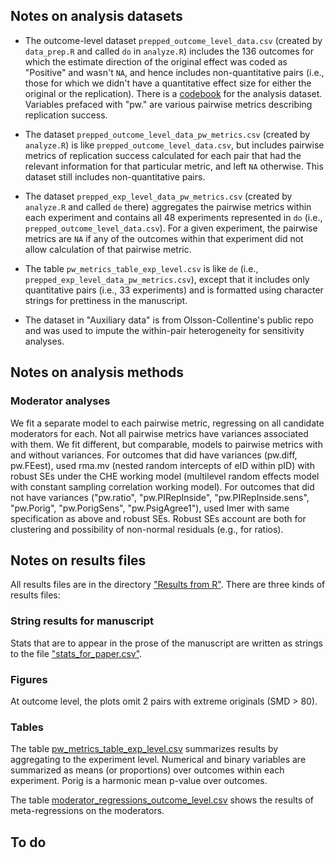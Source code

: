 
## Notes on analysis datasets

* The outcome-level dataset `prepped_outcome_level_data.csv` (created by `data_prep.R` and called `do` in `analyze.R`) includes the 136 outcomes for which the estimate direction of the original effect was coded as "Positive" and wasn't `NA`, and hence includes non-quantitative pairs (i.e., those for which we didn't have a quantitative effect size for either the original or the replication). There is a [codebook](https://github.com/mayamathur/rpcb/blob/master/Prepped%20data/codebook_for_prepped_data.csv) for the analysis dataset. Variables prefaced with "pw." are various pairwise metrics describing replication success.

* The dataset `prepped_outcome_level_data_pw_metrics.csv` (created by `analyze.R`) is like `prepped_outcome_level_data.csv`, but includes pairwise metrics of replication success calculated for each pair that had the relevant information for that particular metric, and left `NA` otherwise. This dataset still includes non-quantitative pairs.

* The dataset `prepped_exp_level_data_pw_metrics.csv` (created by `analyze.R` and called `de` there) aggregates the pairwise metrics within each experiment and contains all 48 experiments represented in `do` (i.e., `prepped_outcome_level_data.csv`). For a given experiment, the pairwise metrics are `NA` if any of the outcomes within that experiment did not allow calculation of that pairwise metric.

* The table `pw_metrics_table_exp_level.csv` is like `de` (i.e., `prepped_exp_level_data_pw_metrics.csv`), except that it includes only quantitative pairs (i.e., 33 experiments) and is formatted using character strings for prettiness in the manuscript.  

* The dataset in "Auxiliary data" is from Olsson-Collentine's public repo and was used to impute the within-pair heterogeneity for sensitivity analyses.

## Notes on analysis methods

### Moderator analyses

We fit a separate model to each pairwise metric, regressing on all candidate moderators for each. Not all pairwise metrics have variances associated with them. We fit different, but comparable, models to pairwise metrics with and without variances. For outcomes that did have variances (pw.diff, pw.FEest), used rma.mv (nested random intercepts of eID within pID) with robust SEs under the CHE working model (multilevel random effects model with constant sampling correlation working model). For outcomes that did not have variances ("pw.ratio", "pw.PIRepInside", "pw.PIRepInside.sens", "pw.Porig", "pw.PorigSens", "pw.PsigAgree1"), used lmer with same specification as above and robust SEs. Robust SEs account are both for clustering and possibility of non-normal residuals (e.g., for ratios). 

## Notes on results files

All results files are in the directory ["Results from R"](https://github.com/mayamathur/rpcb/tree/master/Results%20from%20R). There are three kinds of results files:

### String results for manuscript

Stats that are to appear in the prose of the manuscript are written as strings to the file ["stats_for_paper.csv"](https://github.com/mayamathur/rpcb/blob/master/Results%20from%20R/stats_for_paper.csv).

### Figures

At outcome level, the plots omit 2 pairs with extreme originals (SMD > 80). 


### Tables

The table [pw_metrics_table_exp_level.csv](https://github.com/mayamathur/rpcb/blob/master/Results%20from%20R/Main%20tables/pw_metrics_table_exp_level.csv) summarizes results by aggregating to the experiment level. Numerical and binary variables are summarized as means (or proportions) over outcomes within each experiment. Porig is a harmonic mean p-value over outcomes. 

The table [moderator_regressions_outcome_level.csv](https://github.com/mayamathur/rpcb/blob/master/Results%20from%20R/Main%20tables/moderator_regressions_outcome_level.csv) shows the results of meta-regressions on the moderators.


## To do


